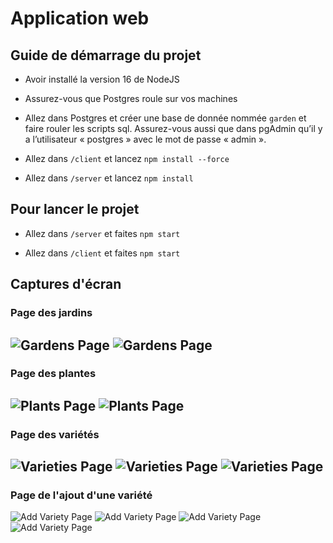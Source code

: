 # Application web
## Guide de démarrage du projet

- Avoir installé la version 16 de NodeJS

- Assurez-vous que Postgres roule sur vos machines 

- Allez dans Postgres et créer une base de donnée nommée `garden` et faire rouler les scripts sql. Assurez-vous aussi que dans pgAdmin qu’il y a l’utilisateur « postgres » avec le mot de passe « admin ».

- Allez dans `/client`  et lancez `npm install --force`

- Allez dans `/server` et lancez `npm install​`


## Pour lancer le projet

- Allez dans `/server` et faites `npm start`​

- Allez dans `/client` et faites `npm start`​

## Captures d'écran
### Page des jardins
![Gardens Page](./imgs/jardin1.PNG "Gardens Page")
![Gardens Page](./imgs/jardin2.PNG "Gardens Page")
---
### Page des plantes
![Plants Page](./imgs/plante1.PNG "Plants Page")
![Plants Page](./imgs/plante2.PNG "Plants Page")
---
### Page des variétés
![Varieties Page](./imgs/variete1.PNG "Varieties Page")
![Varieties Page](./imgs/variete2.PNG "Varieties Page")
![Varieties Page](./imgs/variete3.PNG "Varieties Page")
---
### Page de l'ajout d'une variété
![Add Variety Page](./imgs/ajoutvariete1.PNG "Add Variety Page")
![Add Variety Page](./imgs/ajoutvariete2.PNG "Add Variety Page")
![Add Variety Page](./imgs/ajoutvariete3.PNG "Add Variety Page")
![Add Variety Page](./imgs/ajoutvariete4.PNG "Add Variety Page")
